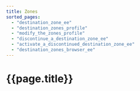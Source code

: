 ```yaml
---
title: Zones
sorted_pages:
  - "destination_zone_ee"
  - "destination_zones_profile"
  - "modify_the_zones_profile"
  - "discontinue_a_destination_zone_ee"
  - "activate_a_discontinued_destination_zone_ee"
  - "destination_zones_browser_ee"
---
```

# {{page.title}}
